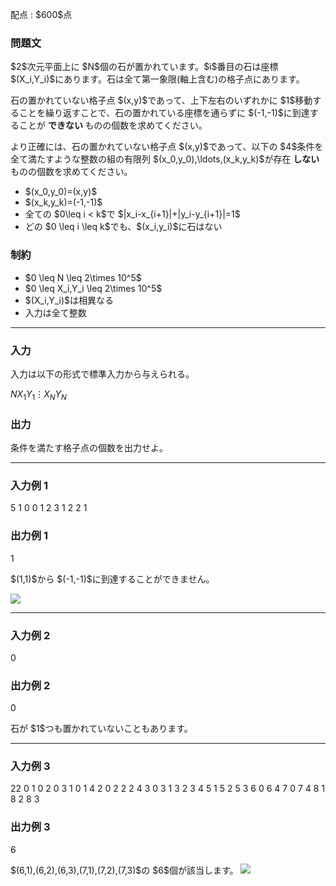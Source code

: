 
<div>

<span>

<span>

<p>
配点 : $600$点
</p>

<div>

<section>

### **問題文**

<p>
$2$次元平面上に $N$個の石が置かれています。$i$番目の石は座標 $(X_i,Y_i)$にあります。石は全て第一象限(軸上含む)の格子点にあります。
</p>

<p>
石の置かれていない格子点 $(x,y)$であって、上下左右のいずれかに $1$移動することを繰り返すことで、石の置かれている座標を通らずに $(-1,-1)$に到達することが
<strong>
できない
</strong>
ものの個数を求めてください。
</p>

<p>
より正確には、石の置かれていない格子点 $(x,y)$であって、以下の $4$条件を全て満たすような整数の組の有限列 $(x_0,y_0),\ldots,(x_k,y_k)$が存在
<strong>
しない
</strong>
ものの個数を求めてください。
</p>

<ul>

<li>
$(x_0,y_0)=(x,y)$
</li>

<li>
$(x_k,y_k)=(-1,-1)$
</li>

<li>
全ての $0\leq i < k$で $|x_i-x_{i+1}|+|y_i-y_{i+1}|=1$
</li>

<li>
どの $0 \leq i \leq k$でも、$(x_i,y_i)$に石はない
</li>

</ul>

</section>

</div>

<div>

<section>

### **制約**

<ul>

<li>
$0 \leq N \leq 2\times 10^5$
</li>

<li>
$0 \leq X_i,Y_i \leq 2\times 10^5$
</li>

<li>
$(X_i,Y_i)$は相異なる
</li>

<li>
入力は全て整数
</li>

</ul>

</section>

</div>

---

<div>

<div>

<section>

### **入力**

<p>
入力は以下の形式で標準入力から与えられる。
</p>

<div>

$N$$X_1$$Y_1$$\vdots$$X_N$$Y_N$
</div>

</section>

</div>

<div>

<section>

### **出力**

<p>
条件を満たす格子点の個数を出力せよ。
</p>

</section>

</div>

</div>

---

<div>

<section>

### **入力例 1**

<div>

5
1 0
0 1
2 3
1 2
2 1

</div>

</section>

</div>

<div>

<section>

### **出力例 1**

<div>

1

</div>

<p>
$(1,1)$から $(-1,-1)$に到達することができません。
</p>

<p>

<img src="https://img.atcoder.jp/abc361/77ce335c7ebd31af0860ce2aa43ae32a.png">

</img>

</p>

</section>

</div>

---

<div>

<section>

### **入力例 2**

<div>

0

</div>

</section>

</div>

<div>

<section>

### **出力例 2**

<div>

0

</div>

<p>
石が $1$つも置かれていないこともあります。
</p>

</section>

</div>

---

<div>

<section>

### **入力例 3**

<div>

22
0 1
0 2
0 3
1 0
1 4
2 0
2 2
2 4
3 0
3 1
3 2
3 4
5 1
5 2
5 3
6 0
6 4
7 0
7 4
8 1
8 2
8 3

</div>

</section>

</div>

<div>

<section>

### **出力例 3**

<div>

6

</div>

<p>
$(6,1),(6,2),(6,3),(7,1),(7,2),(7,3)$の $6$個が該当します。

<img src="https://img.atcoder.jp/abc361/95ffd845cfab71f0cd6b3c8122eb1ac9.png">

</img>

</p>

</section>

</div>

</span>

</span>

</div>
